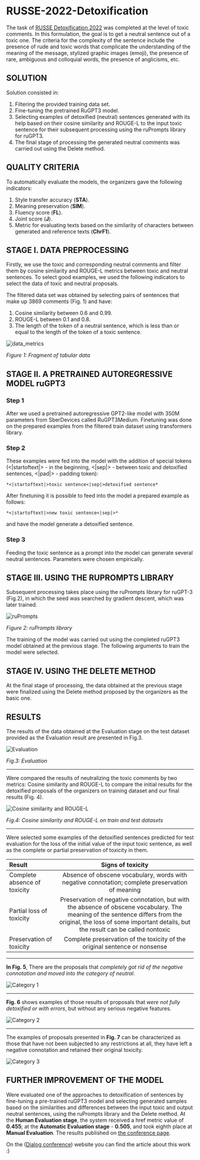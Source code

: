 # RUSSE-2022-Detoxification
The task of [RUSSE Detoxification 2022](https://www.dialog-21.ru/en/dialogue-evaluation/competitions/dialogue-evaluation-2022/russe-2022-detoxification/) was completed at the level of toxic comments. In this formulation, the goal is to get a neutral sentence out of a toxic one. 
The criteria for the complexity of the sentence include the presence of rude and toxic words that complicate the understanding of the meaning of the message, stylized graphic images (emoji), the presence of rare, ambiguous and colloquial words, the presence of anglicisms, etc.

## SOLUTION
Solution consisted in:
1. Filtering the provided training data set. 
2. Fine-tuning the pretrained RuGPT3 model.
3. Selecting examples of detoxified (neutral) sentences generated with its help based on their cosine similarity and ROUGE-L to the input toxic sentence for their subsequent processing using the ruPrompts library for ruGPT3. 
4. The final stage of processing the generated neutral comments was carried out using the Delete method.

## QUALITY CRITERIA
To automatically evaluate the models, the organizers gave the following indicators:
1. Style transfer accuracy (**STA**).
2. Meaning preservation (**SIM**).
3. Fluency score (**FL**).
4. Joint score (**J**).
5. Metric for evaluating texts based on the similarity of characters between generated and reference texts (**ChrF1**).

## STAGE I. DATA PREPROCESSING
Firstly, we use the toxic and corresponding neutral comments and filter them by cosine similarity and ROUGE-L metrics between toxic and neutral sentences.
To select good examples, we used the following indicators to select the data of toxic and neutral proposals.

The filtered data set was obtained by selecting pairs of sentences that make up 3869 comments (Fig. 1) and have: 
1. Cosine similarity between 0.6 and 0.99. 
2. ROUGE-L between 0.1 and 0.8. 
3. The length of the token of a neutral sentence, which is less than or equal to the length of the token of a toxic sentence.

![data_metrics](https://github.com/totminaekaterina/RUSSE-2022-Detoxification/blob/main/imgs/data_metrics.png)

*Figure 1: Fragment of tabular data*

## STAGE II. A PRETRAINED AUTOREGRESSIVE MODEL ruGPT3
### Step 1

After we used a pretrained autoregressive GPT2-like model with 350M parameters from SberDevices called RuGPT3Medium. Finetuning was done on the prepared examples from the filtered train dataset using transformers library. 

### Step 2

These examples were fed into the model with the addition of special tokens (<|startoftext|> - in the beginning, <|sep|> - between toxic and detoxified sentences, <|pad|> - padding token): 

    *<|startoftext|>toxic sentence<|sep|>detoxified sentence*

After finetuning it is possible to feed into the model a prepared example as follows: 

    *<|startoftext|>new toxic sentence<|sep|>*

and have the model generate a detoxified sentence.

### Step 3

Feeding the toxic sentence as a prompt into the model can generate several neutral sentences. Parameters were chosen empirically.

## STAGE III. USING THE RUPROMPTS LIBRARY

Subsequent processing takes place using the ruPrompts library for ruGPT-3 (Fig.2), in which the seed was searched by gradient descent, which was later trained. 

![ruPrompts](https://github.com/totminaekaterina/RUSSE-2022-Detoxification/blob/main/imgs/ruPrompts.png)

*Figure 2: ruPrompts library*

The training of the model was carried out using the completed ruGPT3 model obtained at the previous stage. The following arguments to train the model were selected.
 

## STAGE IV. USING THE DELETE METHOD

At the final stage of processing, the data obtained at the previous stage were finalized using the Delete method proposed by the organizers as the basic one.

## RESULTS
The results of the data obtained at the Evaluation stage on the test dataset provided as the Evaluation result are presented in Fig.3.

![Evaluation](https://github.com/totminaekaterina/RUSSE-2022-Detoxification/blob/main/imgs/Evaluation.png)

*Fig.3: Evaluation*

---

Were compared the results of neutralizing the toxic comments by two metrics: Cosine similarity and ROUGE-L to compare the initial results for the detoxified proposals of the organizers on training dataset and our final results (Fig. 4).

![Cosine similarity and ROUGE-L](https://github.com/totminaekaterina/RUSSE-2022-Detoxification/blob/main/imgs/Cosine%20similarity%20and%20ROUGE-L.png)

*Fig.4: Cosine similarity and ROUGE-L on train and test datasets*

---

Were selected some examples of the detoxified sentences predicted for test evaluation for the loss of the initial value of the input toxic sentence, as well as the complete or partial preservation of toxicity in them.

| Result | Signs of toxicity | 
|:------------|:-----------:|
| Complete absence of toxicity    | Absence of obscene vocabulary, words with negative connotation; complete preservation of meaning | 
| Partial loss of toxicity    | Preservation of negative connotation, but with the absence of obscene vocabulary. The meaning of the sentence differs from the original, the loss of some important details, but the result can be called nontoxic | 
| Preservation of toxicity    | Complete preservation of the toxicity of the original sentence or nonsense  | 

---

**In Fig. 5**, There are the proposals that *completely got rid of the negative connotation and moved into the category of neutral*.

![Category 1](https://github.com/totminaekaterina/RUSSE-2022-Detoxification/blob/main/imgs/completely%20got%20rid%20of%20the%20negative%20connotation.png)

---

**Fig. 6** shows examples of those results of proposals that *were not fully detoxified or with errors*, but without any serious negative features. 

![Category 2](https://github.com/totminaekaterina/RUSSE-2022-Detoxification/blob/main/imgs/were%20not%20fully%20detoxified.png)

---

The examples of proposals presented in **Fig. 7** can be characterized as those that have not been subjected to any restrictions at all, they have left a negative connotation and retained their original toxicity.

![Category 3](https://github.com/totminaekaterina/RUSSE-2022-Detoxification/blob/main/imgs/have%20not%20been%20subjected%20to%20any%20restrictions%20at%20all.png)

## FURTHER IMPROVEMENT OF THE MODEL
Were evaluated one of the approaches to detoxification of sentences by fine-tuning a pre-trained ruGPT3 model and selecting generated samples based on the similarities and differences between the input toxic and output neutral sentences, using the ruPrompts library and the Delete method. At the **Human Evaluation stage**, the system received a href metric value of **0.455**; at the **Automatic Evaluation stage** - **0.505**, and took eighth place at **Manual Evaluation**. The results published on [the conference page](https://www.dialog-21.ru/evaluation/2022/russe/).

On the ([Dialog conference](https://www.dialog-21.ru/media/5740/totminaev114.pdf)) website you can find the article about this work :)
